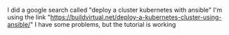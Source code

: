 I did a google search called "deploy a cluster kubernetes with ansible"
I'm using the link "https://buildvirtual.net/deploy-a-kubernetes-cluster-using-ansible/"
I have some problems, but the tutorial is working